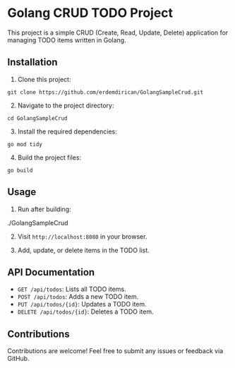 # Golang CRUD TODO Project

This project is a simple CRUD (Create, Read, Update, Delete) application for managing TODO items written in Golang.

## Installation

1. Clone this project:

`git clone https://github.com/erdemdirican/GolangSampleCrud.git`

2. Navigate to the project directory:

`cd GolangSampleCrud`

3. Install the required dependencies:

`go mod tidy`

4. Build the project files:

`go build`



## Usage

1. Run after building:

./GolangSampleCrud

2. Visit `http://localhost:8080` in your browser.

3. Add, update, or delete items in the TODO list.


## API Documentation

- `GET /api/todos`: Lists all TODO items.
- `POST /api/todos`: Adds a new TODO item.
- `PUT /api/todos/{id}`: Updates a TODO item.
- `DELETE /api/todos/{id}`: Deletes a TODO item.

## Contributions

Contributions are welcome! Feel free to submit any issues or feedback via GitHub.





